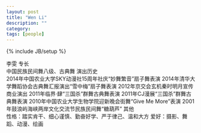 ```yaml
---
layout: post
title: "Wen Li"
description: ""
category: 
tags: [people]
---
```

{% include JB/setup %}


李雯
专长                                                                            
中国民族民间舞八级、古典舞
演出历史                                                                            
2014年中国农业大学SKY动漫社15周年社庆“妙舞繁音”扇子舞表演
2014年清华大学舞蹈协会古典舞汇报演出“雪中梅”扇子舞表演
2012年京交会玄机秦时明月宣传商业演出
2011年临界·肆“三国杀”群舞古典舞表演
2011年CJ漫展“三国杀”群舞古典舞表演
2010年中国农业大学生物学院迎新晚会街舞“Give Me More”表演
2001年鼓浪屿海峡两岸文化交流节民族民间舞“糖葫芦”
其他                                                                            
性格：踏实肯干、细心谨慎、勤奋好学、严于律己、温和大方
爱好：摄影、舞蹈、动漫、绘画
